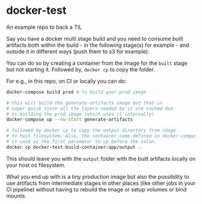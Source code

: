# docker-test

An example repo to back a TIL

Say you have a docker multi stage build and you need to consume built artifacts both
within the build - in the following stage(s) for example - and outside it in different ways (push them to s3 for example).

You can do so by creating a container from the image for the `built` stage but not starting it.
Followed by, `docker cp` to copy the folder.

For e.g., in this repo, on CI or locally you can do:

```sh
docker-compose build prod # to build your prod image

# this will build the generate-artifacts image but that is
# super quick since all the layers needed by it are cached due
# to building the prod image (which uses it internally)
docker-compose up --no-start generate-artifacts

# followed by docker cp to copy the output directory from image
# to host filesystem. Also, the container_name defined in docker-compose.yml
# is used as the first parameter to cp before the colon.
docker cp docker-test-build-container:app/output .
```
This should leave you with the `output` folder with the built artifacts locally on your host os filesystem.


What you end up with is a tiny production image but also the possibility to use artifacts from intermediate stages
in other places (like other jobs in your CI pipeline) without having to rebuild the image or setup volumes or bind mounts.
